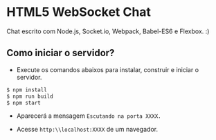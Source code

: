 # HTML5 WebSocket Chat

Chat escrito com Node.js, Socket.io, Webpack, Babel-ES6 e Flexbox. :)

## Como iniciar o servidor?

- Execute os comandos abaixos para instalar, construir e iniciar o servidor.

```bash
$ npm install
$ npm run build
$ npm start
```

- Aparecerá a mensagem `Escutando na porta XXXX.`

- Acesse `http:\\localhost:XXXX` de um navegador.
